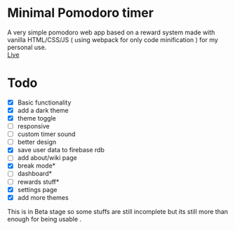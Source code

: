 # Minimal Pomodoro timer

A very simple pomodoro web app based on a reward system made with vanilla HTML/CSS/JS ( using webpack for only code minification ) for my personal use. <br>
<a href="https://siduck76.github.io/pomoReward/">Live</a>
<br>

# Todo

- [x] Basic functionality
- [x] add a dark theme
- [x] theme toggle
- [ ] responsive
- [ ] custom timer sound
- [ ] better design
- [x] save user data to firebase rdb
- [ ] add about/wiki page
- [x] break mode\*
- [ ] dashboard\*
- [ ] rewards stuff\*
- [x] settings page
- [x] add more themes

This is in Beta stage so some stuffs are still incomplete but its still more than enough for being usable .
